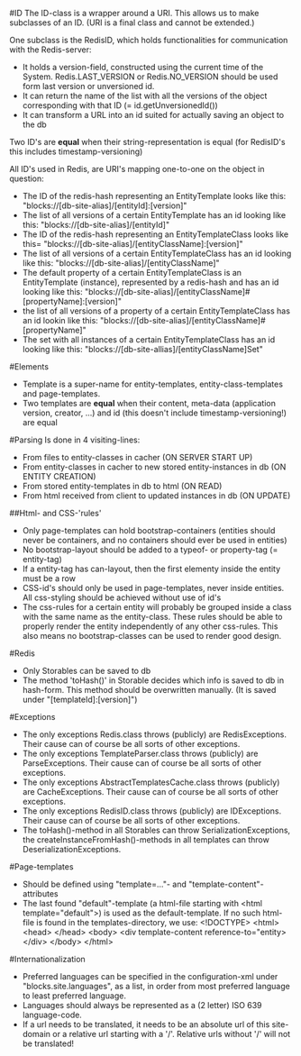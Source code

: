 #ID
The ID-class is a wrapper around a URI. This allows us to make subclasses of an ID. (URI is a final class and cannot be extended.)

One subclass is the RedisID, which holds functionalities for communication with the Redis-server:

 - It holds a version-field, constructed using the current time of the System. Redis.LAST_VERSION or Redis.NO_VERSION should be used form last version or unversioned id.
 - It can return the name of the list with all the versions of the object corresponding with that ID (= id.getUnversionedId())
 - It can transform a URL into an id suited for actually saving an object to the db
 
Two ID's are **equal** when their string-representation is equal (for RedisID's this includes timestamp-versioning)


All ID's used in Redis, are URI's mapping one-to-one on the object in question:

 - The ID of the redis-hash representing an EntityTemplate looks like this: "blocks://[db-site-alias]/[entityId]:[version]"
 - The list of all versions of a certain EntityTemplate has an id looking like this: "blocks://[db-site-alias]/[entityId]"
 - The ID of the redis-hash representing an EntityTemplateClass looks like this= "blocks://[db-site-alias]/[entityClassName]:[version]"
 - The list of all versions of a certain EntityTemplateClass has an id looking like this: "blocks://[db-site-alias]/[entityClassName]"
 - The default property of a certain EntityTemplateClass is an EntityTemplate (instance), represented by a redis-hash and has an id looking like this: "blocks://[db-site-alias]/[entityClassName]#[propertyName]:[version]"
 - the list of all versions of a property of a certain EntityTemplateClass has an id lookin like this: "blocks://[db-site-alias]/[entityClassName]#[propertyName]"
 - The set with all instances of a certain EntityTemplateClass has an id looking like this: "blocks://[db-site-allias]/[entityClassName]Set"

 
#Elements
 - Template is a super-name for entity-templates, entity-class-templates and page-templates. 
 - Two templates are **equal** when their content, meta-data (application version, creator, ...) and id (this doesn't include timestamp-versioning!) are equal
  
#Parsing
Is done in 4 visiting-lines:
 - From files to entity-classes in cacher (ON SERVER START UP)
 - From entity-classes in cacher to new stored entity-instances in db (ON ENTITY CREATION)
 - From stored entity-templates in db to html (ON READ)
 - From html received from client to updated instances in db (ON UPDATE)

##Html- and CSS-'rules'
 - Only page-templates can hold bootstrap-containers (entities should never be containers, and no containers should ever be used in entities)
 - No bootstrap-layout should be added to a typeof- or property-tag (= entity-tag)
 - If a entity-tag has can-layout, then the first elementy inside the entity must be a row
 - CSS-id's should only be used in page-templates, never inside entities. All css-styling should be achieved without use of id's
 - The css-rules for a certain entity will probably be grouped inside a class with the same name as the entity-class. These rules should be able to properly render the entity independently of any other css-rules. This also means no bootstrap-classes can be used to render good design.


#Redis
 - Only Storables can be saved to db
 - The method 'toHash()' in Storable decides which info is saved to db in hash-form. This method should be overwritten manually. (It is saved under "[templateId]:[version]")


#Exceptions
 - The only exceptions Redis.class throws (publicly) are RedisExceptions. Their cause can of course be all sorts of other exceptions.
 - The only exceptions TemplateParser.class throws (publicly) are ParseExceptions. Their cause can of course be all sorts of other exceptions.
 - The only exceptions AbstractTemplatesCache.class throws (publicly) are CacheExceptions. Their cause can of course be all sorts of other exceptions.
 - The only exceptions RedisID.class throws (publicly) are IDExceptions. Their cause can of course be all sorts of other exceptions.
 - The toHash()-method in all Storables can throw SerializationExceptions, the createInstanceFromHash()-methods in all templates can throw DeserializationExceptions.
 
#Page-templates
 - Should be defined using "template=..."- and "template-content"-attributes
 - The last found "default"-template (a html-file starting with \<html template="default"\>) is used as the default-template. If no such html-file is found in the templates-directory, we use: 
  \<!DOCTYPE\>
  \<html\>
  \<head\> \</head\>
  \<body\>
     \<div template-content reference-to="entity\> \</div\>
  \</body\>
  \</html\>

#Internationalization
 - Preferred languages can be specified in the configuration-xml under "blocks.site.languages", as a list, in order from most preferred language to least preferred language.
 - Languages should always be represented as a (2 letter) ISO 639 language-code.
 - If a url needs to be translated, it needs to be an absolute url of this site-domain or a relative url starting with a '/'. Relative urls without '/' will not be translated!